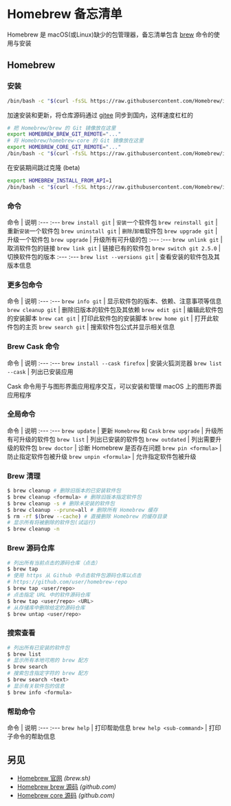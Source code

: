 Homebrew 备忘清单
===

Homebrew 是 macOS(或Linux)缺少的包管理器，备忘清单包含 [brew](https://github.com/Homebrew/brew) 命令的使用与安装

Homebrew
---

### 安装
<!--rehype:wrap-class=row-span-3-->

```bash
/bin/bash -c "$(curl -fsSL https://raw.githubusercontent.com/Homebrew/install/HEAD/install.sh)"
```
<!--rehype:className=wrap-text -->

加速安装和更新，将仓库源码通过 [gitee](https://gitee.com/) 同步到国内，这样速度杠杠的

```bash
# 把 Homebrew/brew 的 Git 镜像放在这里
export HOMEBREW_BREW_GIT_REMOTE="..."
# 将 Homebrew/homebrew-core 的 Git 镜像放在这里
export HOMEBREW_CORE_GIT_REMOTE="..."
/bin/bash -c "$(curl -fsSL https://raw.githubusercontent.com/Homebrew/install/master/install.sh)"
```
<!--rehype:className=wrap-text -->

在安装期间跳过克隆 (beta)

```bash
export HOMEBREW_INSTALL_FROM_API=1
/bin/bash -c "$(curl -fsSL https://raw.githubusercontent.com/Homebrew/install/master/install.sh)"
```
<!--rehype:className=wrap-text -->

### 命令

命令 | 说明
:--- :---
`brew install git`         | `安装`一个软件包
`brew reinstall git`       | 重新`安装`一个软件包
`brew uninstall git`       | `删除`/`卸载`软件包
`brew upgrade git`         | 升级一个软件包
`brew upgrade`             | 升级所有可升级的包
:--- :---
`brew unlink git`          | 取消软件包的链接
`brew link git`            | 链接已有的软件包
`brew switch git 2.5.0`    | 切换软件包的版本
:--- :---
`brew list --versions git` | 查看安装的软件包及其版本信息

### 更多包命令

命令 | 说明
:--- :---
`brew info git`            | 显示软件包的版本、依赖、注意事项等信息
`brew cleanup git`         | 删除旧版本的软件包及其依赖
`brew edit git`            | 编辑此软件包的安装脚本
`brew cat git`             | 打印此软件包的安装脚本
`brew home git`            | 打开此软件包的主页
`brew search git`          | 搜索软件包公式并显示相关信息

### Brew Cask 命令

命令 | 说明
:--- :---
`brew install --cask firefox` | 安装火狐浏览器
`brew list --cask`            | 列出已安装应用

Cask 命令用于与图形界面应用程序交互，可以安装和管理 macOS 上的图形界面应用程序

### 全局命令
<!--rehype:wrap-class=row-span-2-->

命令 | 说明
:--- :---
`brew update`   | 更新 `Homebrew` 和 `Cask`
`brew upgrade`  | 升级所有可升级的软件包
`brew list`     | 列出已安装的软件包
`brew outdated` | 列出需要升级的软件包
`brew doctor`   | 诊断 Homebrew 是否存在问题
`brew pin <formula>` | 防止指定软件包被升级
`brew unpin <formula>` | 允许指定软件包被升级

### Brew 清理

```bash
$ brew cleanup # 删除旧版本的已安装软件包
$ brew cleanup <formula> # 删除旧版本指定软件包
$ brew cleanup -s # 删除未安装的软件包
$ brew cleanup --prune=all # 删除所有 Homebrew 缓存
$ rm -rf $(brew --cache) # 直接删除 Homebrew 的缓存目录
# 显示所有将被删除的软件包(试运行)
$ brew cleanup -n
```

### Brew 源码仓库

```bash
# 列出所有当前点击的源码仓库（点击）
$ brew tap
# 使用 https 从 Github 中点击软件包源码仓库以点击
# https://github.com/user/homebrew-repo
$ brew tap <user/repo>
# 点击指定 URL 中的软件源码仓库
$ brew tap <user/repo> <URL>
# 从存储库中删除给定的源码仓库
$ brew untap <user/repo>
```

### 搜索查看

```bash
# 列出所有已安装的软件包
$ brew list
# 显示所有本地可用的 brew 配方
$ brew search
# 搜索包含指定字符的 brew 配方
$ brew search <text>
# 显示有关软件包的信息
$ brew info <formula>
```

### 帮助命令

命令 | 说明
:--- :---
`brew help` | 打印帮助信息
`brew help <sub-command>` | 打印子命令的帮助信息

另见
---

- [Homebrew 官网](https://brew.sh/index_zh-cn) _(brew.sh)_
- [Homebrew brew 源码](https://github.com/Homebrew/brew) _(github.com)_
- [Homebrew core 源码](https://github.com/Homebrew/homebrew-core) _(github.com)_
